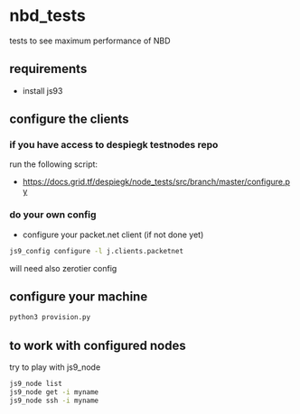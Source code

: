 # nbd_tests

tests to see maximum performance of NBD

## requirements

- install js93

## configure the clients

### if you have access to despiegk testnodes repo

run the following script:

- https://docs.grid.tf/despiegk/node_tests/src/branch/master/configure.py

### do your own config

- configure your packet.net client (if not done yet)

```bash
js9_config configure -l j.clients.packetnet
```

will need also zerotier config

## configure your machine

```bash
python3 provision.py
```

## to work with configured nodes

try to play with js9_node

```bash
js9_node list
js9_node get -i myname
js9_node ssh -i myname

```